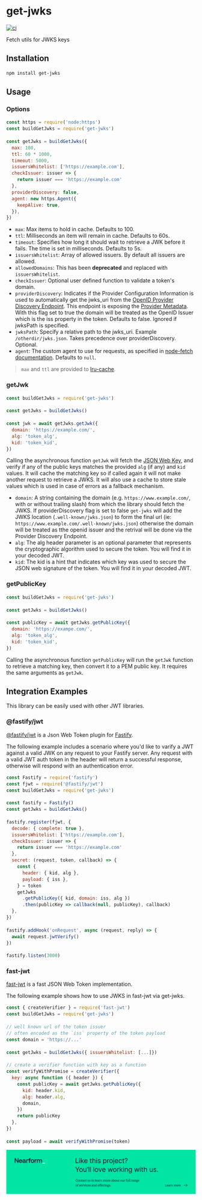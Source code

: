 # get-jwks

[![ci](https://github.com/nearform/get-jwks/actions/workflows/ci.yml/badge.svg)](https://github.com/nearform/get-jwks/actions/workflows/ci.yml)

Fetch utils for JWKS keys

## Installation

```bash
npm install get-jwks
```

## Usage

### Options

```js
const https = require('node:https')
const buildGetJwks = require('get-jwks')

const getJwks = buildGetJwks({
  max: 100,
  ttl: 60 * 1000,
  timeout: 5000,
  issuersWhitelist: ['https://example.com'],
  checkIssuer: issuer => {
    return issuer === 'https://example.com'
  },
  providerDiscovery: false,
  agent: new https.Agent({
    keepAlive: true,
  }),
})
```

- `max`: Max items to hold in cache. Defaults to 100.
- `ttl`: Milliseconds an item will remain in cache. Defaults to 60s.
- `timeout`: Specifies how long it should wait to retrieve a JWK before it fails. The time is set in milliseconds. Defaults to 5s.
- `issuersWhitelist`: Array of allowed issuers. By default all issuers are allowed.
- `allowedDomains`: This has been **deprecated** and replaced with `issuersWhitelist`.
- `checkIssuer`: Optional user defined function to validate a token's domain.
- `providerDiscovery`: Indicates if the Provider Configuration Information is used to automatically get the jwks_uri from the [OpenID Provider Discovery Endpoint](https://openid.net/specs/openid-connect-discovery-1_0.html#ProviderConfig). This endpoint is exposing the [Provider Metadata](https://openid.net/specs/openid-connect-discovery-1_0.html#ProviderMetadata). With this flag set to true the domain will be treated as the OpenID Issuer which is the iss property in the token. Defaults to false. Ignored if jwksPath is specified.
- `jwksPath`: Specify a relative path to the jwks_uri. Example `/otherdir/jwks.json`. Takes precedence over providerDiscovery. Optional.
- `agent`: The custom agent to use for requests, as specified in [node-fetch documentation](https://github.com/node-fetch/node-fetch#custom-agent). Defaults to `null`.

> `max` and `ttl` are provided to [lru-cache](https://www.npmjs.com/package/lru-cache).

### getJwk

```js
const buildGetJwks = require('get-jwks')

const getJwks = buildGetJwks()

const jwk = await getJwks.getJwk({
  domain: 'https://example.com/',
  alg: 'token_alg',
  kid: 'token_kid',
})
```

Calling the asynchronous function `getJwk` will fetch the [JSON Web Key](https://tools.ietf.org/html/rfc7517), and verify if any of the public keys matches the provided `alg` (if any) and `kid` values. It will cache the matching key so if called again it will not make another request to retrieve a JWKS. It will also use a cache to store stale values which is used in case of errors as a fallback mechanism.

- `domain`: A string containing the domain (e.g. `https://www.example.com/`, with or without trailing slash) from which the library should fetch the JWKS. If providerDiscovery flag is set to false `get-jwks` will add the JWKS location (`.well-known/jwks.json`) to form the final url (ie: `https://www.example.com/.well-known/jwks.json`) otherwise the domain will be treated as tthe openid issuer and the retrival will be done via the Provider Discovery Endpoint.
- `alg`: The alg header parameter is an optional parameter that represents the cryptographic algorithm used to secure the token. You will find it in your decoded JWT.
- `kid`: The kid is a hint that indicates which key was used to secure the JSON web signature of the token. You will find it in your decoded JWT.

### getPublicKey

```js
const buildGetJwks = require('get-jwks')

const getJwks = buildGetJwks()

const publicKey = await getJwks.getPublicKey({
  domain: 'https://exampe.com/',
  alg: 'token_alg',
  kid: 'token_kid',
})
```

Calling the asynchronous function `getPublicKey` will run the `getJwk` function to retrieve a matching key, then convert it to a PEM public key. It requires the same arguments as `getJwk`.

## Integration Examples

This library can be easily used with other JWT libraries.

### @fastify/jwt

[@fastify/jwt](https://github.com/fastify/fastify-jwt) is a Json Web Token plugin for [Fastify](https://www.fastify.io/).

The following example includes a scenario where you'd like to varify a JWT against a valid JWK on any request to your Fastify server. Any request with a valid JWT auth token in the header will return a successful response, otherwise will respond with an authentication error.

```js
const Fastify = require('fastify')
const fjwt = require('@fastify/jwt')
const buildGetJwks = require('get-jwks')

const fastify = Fastify()
const getJwks = buildGetJwks()

fastify.register(fjwt, {
  decode: { complete: true },
  issuersWhitelist: ['https://example.com'],
  checkIssuer: issuer => {
    return issuer === 'https://example.com'
  },
  secret: (request, token, callback) => {
    const {
      header: { kid, alg },
      payload: { iss },
    } = token
    getJwks
      .getPublicKey({ kid, domain: iss, alg })
      .then(publicKey => callback(null, publicKey), callback)
  },
})

fastify.addHook('onRequest', async (request, reply) => {
  await request.jwtVerify()
})

fastify.listen(3000)
```

### fast-jwt

[fast-jwt](https://github.com/nearform/fast-jwt) is a fast JSON Web Token implementation.

The following example shows how to use JWKS in fast-jwt via get-jwks.

```js
const { createVerifier } = require('fast-jwt')
const buildGetJwks = require('get-jwks')

// well known url of the token issuer
// often encoded as the `iss` property of the token payload
const domain = 'https://...'

const getJwks = buildGetJwks({ issuersWhitelist: [...]})

// create a verifier function with key as a function
const verifyWithPromise = createVerifier({
  key: async function ({ header }) {
    const publicKey = await getJwks.getPublicKey({
      kid: header.kid,
      alg: header.alg,
      domain,
    })
    return publicKey
  },
})

const payload = await verifyWithPromise(token)
```

[![banner](https://raw.githubusercontent.com/nearform/.github/refs/heads/master/assets/os-banner-green.svg)](https://www.nearform.com/contact/?utm_source=open-source&utm_medium=banner&utm_campaign=os-project-pages)
